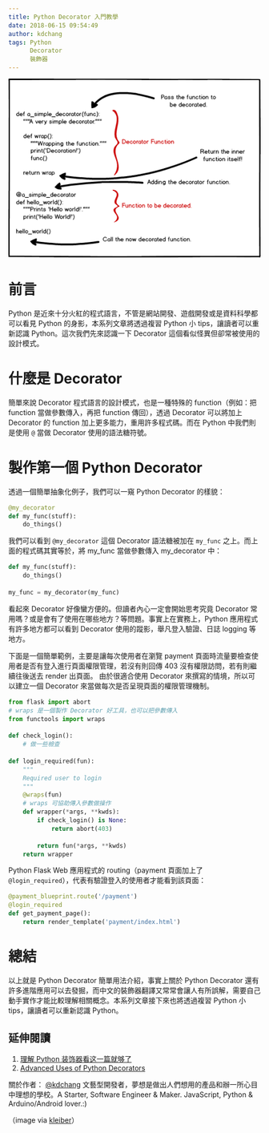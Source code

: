 ```yaml
---
title: Python Decorator 入門教學
date: 2018-06-15 09:54:49
author: kdchang
tags: Python
      Decorator
      裝飾器
---
```


![ 如何使用 Python 學習機器學習（Machine Learning）](/img/kdchang/python-tips/decorator_tutorial_code.png)

# 前言
Python 是近來十分火紅的程式語言，不管是網站開發、遊戲開發或是資料科學都可以看見 Python 的身影，本系列文章將透過複習 Python 小 tips，讓讀者可以重新認識 Python。這次我們先來認識一下 Decorator 這個看似怪異但卻常被使用的設計模式。

# 什麼是 Decorator
簡單來說 Decorator 程式語言的設計模式，也是一種特殊的 function（例如：把 function 當做參數傳入，再把 function 傳回），透過 Decorator 可以將加上 Decorator 的 function 加上更多能力，重用許多程式碼。而在 Python 中我們則是使用 `@` 當做 Decorator 使用的語法糖符號。

# 製作第一個 Python Decorator
透過一個簡單抽象化例子，我們可以一窺 Python Decorator 的樣貌：

```py
@my_decorator
def my_func(stuff):
    do_things()
```

我們可以看到 `@my_decorator` 這個 Decorator 語法糖被加在 `my_func` 之上。而上面的程式碼其實等於，將 my_func 當做參數傳入 my_decorator 中：

```py
def my_func(stuff):
    do_things()

my_func = my_decorator(my_func)
```

看起來 Decorator 好像蠻方便的。但讀者內心一定會開始思考究竟 Decorator 常用嗎？或是會有了使用在哪些地方？等問題。事實上在實務上，Python 應用程式有許多地方都可以看到 Decorator 使用的蹤影，舉凡登入驗證、日誌 logging 等地方。

下面是一個簡單範例，主要是讓每次使用者在瀏覽 payment 頁面時流量要檢查使用者是否有登入進行頁面權限管理，若沒有則回傳 403 沒有權限訪問，若有則繼續往後送去 render 出頁面。
由於很適合使用 Decorator 來撰寫的情境，所以可以建立一個 Decorator 來當做每次是否呈現頁面的權限管理機制。

```py
from flask import abort
# wraps 是一個製作 Decorator 好工具，也可以把參數傳入
from functools import wraps

def check_login():
    # 做一些檢查

def login_required(fun):
    """
    Required user to login
    """
    @wraps(fun)
    # wraps 可協助傳入參數做操作
    def wrapper(*args, **kwds):
        if check_login() is None:
            return abort(403)

        return fun(*args, **kwds)
    return wrapper
```

Python Flask Web 應用程式的 routing（payment 頁面加上了 `@login_required`），代表有驗證登入的使用者才能看到該頁面：

```py
@payment_blueprint.route('/payment')
@login_required
def get_payment_page():
    return render_template('payment/index.html')
```

# 總結
以上就是 Python Decorator 簡單用法介紹，事實上關於 Python Decorator 還有許多進階應用可以去發掘，而中文的裝飾器翻譯又常常會讓人有所誤解，需要自己動手實作才能比較理解相關概念。本系列文章接下來也將透過複習 Python 小 tips，讓讀者可以重新認識 Python。

## 延伸閱讀
1. [理解 Python 装饰器看这一篇就够了](https://foofish.net/python-decorator.html)
2. [Advanced Uses of Python Decorators](https://www.codementor.io/sheena/advanced-use-python-decorators-class-function-du107nxsv)

關於作者：
[@kdchang](http://blog.kdchang.cc) 文藝型開發者，夢想是做出人們想用的產品和辦一所心目中理想的學校。A Starter, Software Engineer & Maker. JavaScript, Python & Arduino/Android lover.:)

（image via [kleiber](https://kleiber.me/blog/2017/08/10/tutorial-decorator-primer/)）
